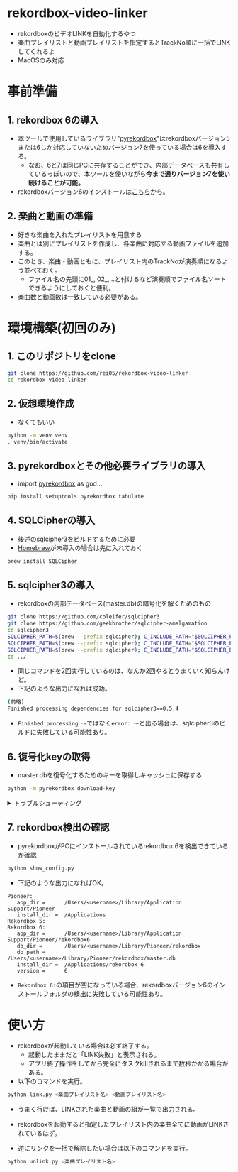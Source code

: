 # rekordbox-video-linker

- rekordboxのビデオLINKを自動化するやつ
- 楽曲プレイリストと動画プレイリストを指定するとTrackNo順に一括でLINKしてくれるよ
- MacOSのみ対応

# 事前準備

## 1. rekordbox 6の導入
- 本ツールで使用しているライブラリ"[pyrekordbox](https://github.com/dylanljones/pyrekordbox)"はrekordboxバージョン5または6しか対応していないためバージョン7を使っている場合は6を導入する。
  - なお、6と7は同じPCに共存することができ、内部データベースも共有しているっぽいので、本ツールを使いながら**今まで通りバージョン7を使い続けることが可能。**
- rekordboxバージョン6のインストールは[こちら](https://support.pioneerdj.com/hc/ja/articles/8112764645785-rekordbox-ver-6-%E3%82%A4%E3%83%B3%E3%82%B9%E3%83%88%E3%83%BC%E3%83%AB%E3%83%95%E3%82%A1%E3%82%A4%E3%83%AB%E3%82%A2%E3%83%BC%E3%82%AB%E3%82%A4%E3%83%96)から。

## 2. 楽曲と動画の準備
- 好きな楽曲を入れたプレイリストを用意する
- 楽曲とは別にプレイリストを作成し、各楽曲に対応する動画ファイルを追加する。
- このとき、楽曲・動画ともに、プレイリスト内のTrackNoが演奏順になるよう並べておく。
  - ファイル名の先頭に01_, 02_,...と付けるなど演奏順でファイル名ソートできるようにしておくと便利。
- 楽曲数と動画数は一致している必要がある。

# 環境構築(初回のみ)

## 1. このリポジトリをclone

```sh
git clone https://github.com/rei05/rekordbox-video-linker
cd rekordbox-video-linker
```

## 2. 仮想環境作成

- なくてもいい

```sh
python -m venv venv
. venv/bin/activate
```

## 3. pyrekordboxとその他必要ライブラリの導入

- import [pyrekordbox](https://github.com/dylanljones/pyrekordbox) as god...

```sh
pip install setuptools pyrekordbox tabulate
```

## 4. SQLCipherの導入

- 後述のsqlcipher3をビルドするために必要
- [Homebrew](https://brew.sh/ja/)が未導入の場合は先に入れておく

```sh
brew install SQLCipher
```

## 5. sqlcipher3の導入

- rekordboxの内部データベース(master.db)の暗号化を解くためのもの

```sh
git clone https://github.com/coleifer/sqlcipher3
git clone https://github.com/geekbrother/sqlcipher-amalgamation
cd sqlcipher3
SQLCIPHER_PATH=$(brew --prefix sqlcipher); C_INCLUDE_PATH="$SQLCIPHER_PATH"/include LIBRARY_PATH="$SQLCIPHER_PATH"/lib python setup.py build
SQLCIPHER_PATH=$(brew --prefix sqlcipher); C_INCLUDE_PATH="$SQLCIPHER_PATH"/include LIBRARY_PATH="$SQLCIPHER_PATH"/lib python setup.py install
SQLCIPHER_PATH=$(brew --prefix sqlcipher); C_INCLUDE_PATH="$SQLCIPHER_PATH"/include LIBRARY_PATH="$SQLCIPHER_PATH"/lib python setup.py install
cd ../
```
- 同じコマンドを2回実行しているのは、なんか2回やるとうまくいく知らんけど。
- 下記のような出力になれば成功。

```sh
(前略)
Finished processing dependencies for sqlcipher3==0.5.4
```

- `Finished processing 〜`ではなく`error: 〜`と出る場合は、sqlcipher3のビルドに失敗している可能性あり。

## 6. 復号化keyの取得

- master.dbを復号化するためのキーを取得しキャッシュに保存する

```sh
python -m pyrekordbox download-key
```

<details><summary>トラブルシューティング</summary>

- 以下のエラーが発生した場合

  ```sh
  urllib.error.URLError: <urlopen error [SSL: CERTIFICATE_VERIFY_FAILED] certificate verify failed: unable to get local issuer certificate (_ssl.c:1000)>
  ```
  
  解決法: https://qiita.com/SakaDKyo/items/89e80201843c681f6e87
　
</details>

## 7. rekordbox検出の確認

- pyrekordboxがPCにインストールされているrekordbox 6を検出できているか確認

```sh
python show_config.py
```

- 下記のような出力になればOK。

```
Pioneer:
   app_dir =      /Users/<username>/Library/Application Support/Pioneer
   install_dir =  /Applications
Rekordbox 5:
Rekordbox 6:
   app_dir =      /Users/<username>/Library/Application Support/Pioneer/rekordbox6
   db_dir =       /Users/<username>/Library/Pioneer/rekordbox
   db_path =      /Users/<username>/Library/Pioneer/rekordbox/master.db
   install_dir =  /Applications/rekordbox 6
   version =      6
```

- `Rekordbox 6:`の項目が空になっている場合、rekordboxバージョン6のインストールフォルダの検出に失敗している可能性あり。

# 使い方

- rekordboxが起動している場合は必ず終了する。
  - 起動したままだと「LINK失敗」と表示される。
  - アプリ終了操作をしてから完全にタスクkillされるまで数秒かかる場合がある。
- 以下のコマンドを実行。

```sh
python link.py <楽曲プレイリスト名> <動画プレイリスト名> 
```

- うまく行けば、LINKされた楽曲と動画の組が一覧で出力される。
- rekordboxを起動すると指定したプレイリスト内の楽曲全てに動画がLINKされているはず。

- 逆にリンクを一括で解除したい場合は以下のコマンドを実行。

```sh
python unlink.py <楽曲プレイリスト名>
```
